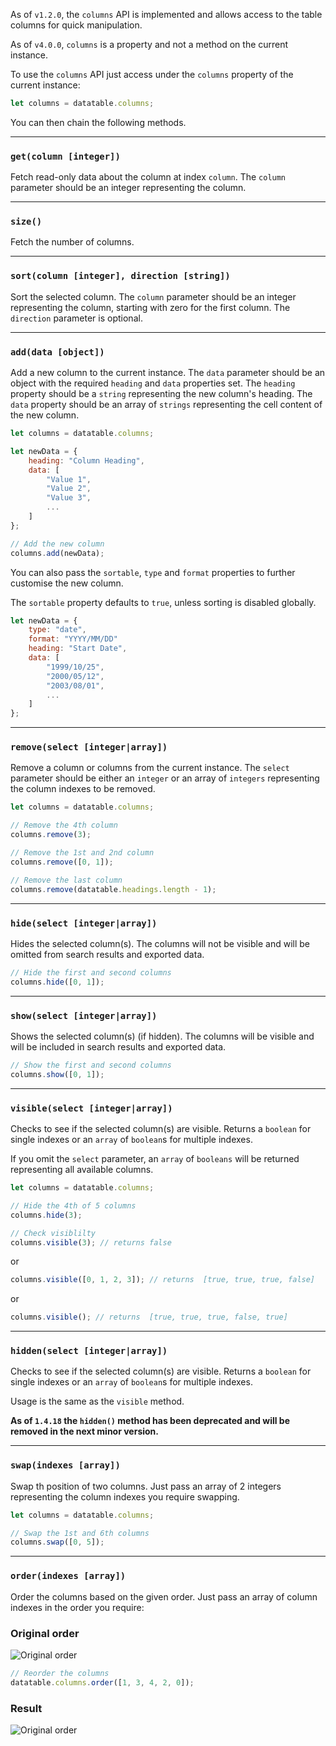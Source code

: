 As of `v1.2.0`, the `columns` API is implemented and allows access to the table columns for quick manipulation.

As of `v4.0.0`, `columns` is a property and not a method on the current instance.

To use the `columns` API just access under the `columns` property of the current instance:

```javascript
let columns = datatable.columns;
```

You can then chain the following methods.

---

### `get(column [integer])`

Fetch read-only data about the column at index `column`. The `column` parameter should be an integer representing the column.

---

### `size()`

Fetch the number of columns.

---

### `sort(column [integer], direction [string])`

Sort the selected column. The `column` parameter should be an integer representing the column, starting with zero for the first column. The `direction` parameter is optional.

---

### `add(data [object])`

Add a new column to the current instance. The `data` parameter should be an object with the required `heading` and `data` properties set. The `heading` property should be a `string` representing the new column's heading. The `data` property should be an array of `strings` representing the cell content of the new column.

```javascript
let columns = datatable.columns;

let newData = {
    heading: "Column Heading",
    data: [
        "Value 1",
        "Value 2",
        "Value 3",
        ...
    ]
};

// Add the new column
columns.add(newData);
```

You can also pass the `sortable`, `type` and `format` properties to further customise the new column.

The `sortable` property defaults to `true`, unless sorting is disabled globally.

```javascript
let newData = {
    type: "date",
    format: "YYYY/MM/DD"
    heading: "Start Date",
    data: [
        "1999/10/25",
        "2000/05/12",
        "2003/08/01",
        ...
    ]
};
```

---

### `remove(select [integer|array])`

Remove a column or columns from the current instance. The `select` parameter should be either an `integer` or an array of `integers` representing the column indexes to be removed.

```javascript
let columns = datatable.columns;

// Remove the 4th column
columns.remove(3);

// Remove the 1st and 2nd column
columns.remove([0, 1]);

// Remove the last column
columns.remove(datatable.headings.length - 1);
```

---

### `hide(select [integer|array])`

Hides the selected column(s). The columns will not be visible and will be omitted from search results and exported data.

```javascript
// Hide the first and second columns
columns.hide([0, 1]);
```

---

### `show(select [integer|array])`

Shows the selected column(s) (if hidden). The columns will be visible and will be included in search results and exported data.

```javascript
// Show the first and second columns
columns.show([0, 1]);
```

---

### `visible(select [integer|array])`

Checks to see if the selected column(s) are visible. Returns a `boolean` for single indexes or an `array` of `boolean`s for multiple indexes.

If you omit the `select` parameter, an `array` of `booleans` will be returned representing all available columns.

```javascript
let columns = datatable.columns;

// Hide the 4th of 5 columns
columns.hide(3);

// Check visiblilty
columns.visible(3); // returns false
```

or

```javascript
columns.visible([0, 1, 2, 3]); // returns  [true, true, true, false]
```

or

```javascript
columns.visible(); // returns  [true, true, true, false, true]
```

---

### `hidden(select [integer|array])`

Checks to see if the selected column(s) are visible. Returns a `boolean` for single indexes or an `array` of `boolean`s for multiple indexes.

Usage is the same as the `visible` method.

**As of `1.4.18` the `hidden()` method has been deprecated and will be removed in the next minor version.**

---

### `swap(indexes [array])`

Swap th position of two columns. Just pass an array of 2 integers representing the column indexes you require swapping.

```javascript
let columns = datatable.columns;

// Swap the 1st and 6th columns
columns.swap([0, 5]);
```

---

### `order(indexes [array])`

Order the columns based on the given order. Just pass an array of column indexes in the order you require:

### Original order

![Original order](http://i.imgur.com/OK5DoGs.png)

```javascript
// Reorder the columns
datatable.columns.order([1, 3, 4, 2, 0]);
```

### Result

![Original order](http://i.imgur.com/kNGEgpT.png)
